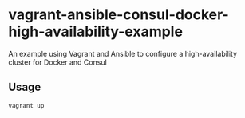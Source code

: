 # vagrant-ansible-consul-docker-high-availability-example
An example using Vagrant and Ansible to configure a high-availability cluster for Docker and Consul

## Usage
  
    vagrant up
